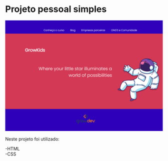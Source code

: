 <h1>Projeto pessoal simples</h1>

<img src="https://github.com/devjonesrodrigues/treino-figma/blob/master/Captura%20de%20Tela%20(30).png?raw=true" alt="grow-kids-page">

Neste projeto foi utilizado:

-HTML<br>
-CSS<br>

